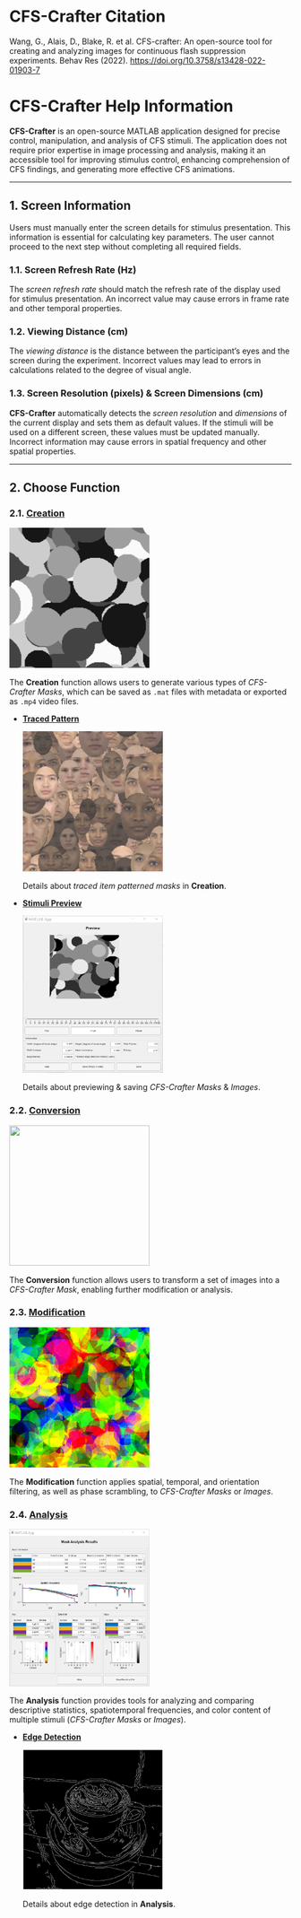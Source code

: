 # CFS-Crafter Citation
Wang, G., Alais, D., Blake, R. et al. CFS-crafter: An open-source tool for creating and analyzing images for continuous flash suppression experiments. Behav Res (2022). https://doi.org/10.3758/s13428-022-01903-7

# CFS-Crafter Help Information  

**CFS-Crafter** is an open-source MATLAB application designed for precise control, manipulation, and analysis of CFS stimuli. The application does not require prior expertise in image processing and analysis, making it an accessible tool for improving stimulus control, enhancing comprehension of CFS findings, and generating more effective CFS animations.  

---

## 1. Screen Information  

Users must manually enter the screen details for stimulus presentation. This information is essential for calculating key parameters. The user cannot proceed to the next step without completing all required fields.  

### 1.1. Screen Refresh Rate (Hz)  

The *screen refresh rate* should match the refresh rate of the display used for stimulus presentation. An incorrect value may cause errors in frame rate and other temporal properties.  

### 1.2. Viewing Distance (cm)  

The *viewing distance* is the distance between the participant’s eyes and the screen during the experiment. Incorrect values may lead to errors in calculations related to the degree of visual angle.  

### 1.3. Screen Resolution (pixels) & Screen Dimensions (cm)  

**CFS-Crafter** automatically detects the *screen resolution* and *dimensions* of the current display and sets them as default values. If the stimuli will be used on a different screen, these values must be updated manually. Incorrect information may cause errors in spatial frequency and other spatial properties.  

---

## 2. Choose Function  

### 2.1. [Creation](./Creation.html)  

<img src="https://raw.githubusercontent.com/guandongwang/cfs_crafter/main/CFS-Crafter%20Help%20Information/Images/Creation/gray_mondrain.gif" width="250" height="250">  

The **Creation** function allows users to generate various types of *CFS-Crafter Masks*, which can be saved as `.mat` files with metadata or exported as `.mp4` video files.  

- **[Traced Pattern](./Trace.html)**  

  <img src="https://raw.githubusercontent.com/guandongwang/cfs_crafter/main/CFS-Crafter%20Help%20Information/Images/Creation/traced_items/face.gif" width="250" height="250">  

  Details about *traced item patterned masks* in **Creation**.  

- **[Stimuli Preview](./Preview.html)**  

  <img src="https://raw.githubusercontent.com/guandongwang/cfs_crafter/main/CFS-Crafter%20Help%20Information/Images/Creation/preview.png" width="250" height="280">  

  Details about previewing & saving *CFS-Crafter Masks* & *Images*.  

### 2.2. [Conversion](./Conversion.html)  

<img src="https://raw.githubusercontent.com/guandongwang/cfs_crafter/main/CFS-Crafter%20Help%20Information/Images/Conversion/image_sequence.gif" width="250" height="250">  

The **Conversion** function allows users to transform a set of images into a *CFS-Crafter Mask*, enabling further modification or analysis.  

### 2.3. [Modification](./Modification.html)  

<img src="https://raw.githubusercontent.com/guandongwang/cfs_crafter/main/CFS-Crafter%20Help%20Information/Images/Modification/after_termporal_filtering.gif" width="250" height="250">  

The **Modification** function applies spatial, temporal, and orientation filtering, as well as phase scrambling, to *CFS-Crafter Masks* or *Images*.  

### 2.4. [Analysis](./Analysis.html)  

<img src="https://raw.githubusercontent.com/guandongwang/cfs_crafter/main/CFS-Crafter%20Help%20Information/Images/Analysis/analysis_results.png" width="250" height="280">  

The **Analysis** function provides tools for analyzing and comparing descriptive statistics, spatiotemporal frequencies, and color content of multiple stimuli (*CFS-Crafter Masks* or *Images*).  

- **[Edge Detection](./Edge_preview.html)**  

  <img src="https://raw.githubusercontent.com/guandongwang/cfs_crafter/main/CFS-Crafter%20Help%20Information/Images/Analysis/edge_detection.png" width="250" height="250">  

  Details about edge detection in **Analysis**.  


